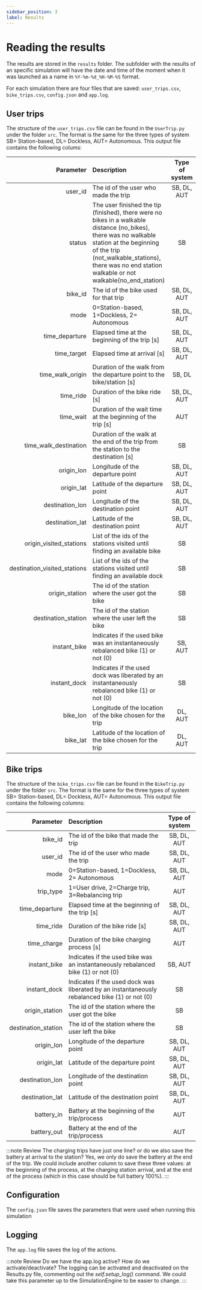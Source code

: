 ```yaml
---
sidebar_position: 3
label: Results
---
```


# Reading the results 

The results are stored in the <code>results</code> folder. The subfolder with the results of an specific simulation will have the date and time of the moment when it was launched as a name in <code>%Y-%m-%d_%H-%M-%S</code> format.

For each simulation there are four files that are saved: <code>user_trips.csv</code>, <code>bike_trips.csv</code>, <code>config.json</code> and <code>app.log</code>.

## User trips 

The structure of the <code>user_trips.csv</code> file can be found in the <code>UserTrip.py</code> under the folder <code>src</code>. The format is the same for the three types of system SB= Station-based, DL= Dockless, AUT= Autonomous. This output file contains the following colums:

| Parameter        |      Description     |  Type of system |
| -------------: | :----------- |:-----: |
| user_id | The id of the user who made the trip | SB, DL, AUT |
| status | The user finished the tip (finished), there were no bikes in a walkable distance (no_bikes), there was no walkable station at the beginning of the trip (not_walkable_stations), there was no end station walkable or not walkable(no_end_station)| SB |
| bike_id | The id of the bike used for that trip | SB, DL, AUT |
| mode | 0=Station-based, 1=Dockless, 2= Autonomous |  SB, DL, AUT |
| time_departure | Elapsed time at the beginning of the trip [s] | SB, DL, AUT |
| time_target | Elapsed time at arrival [s] | SB, DL, AUT |
| time_walk_origin | Duration of the walk from the departure point to the bike/station [s] | SB, DL |
| time_ride | Duration of the bike ride [s] | SB, DL, AUT |
| time_wait| Duration of the wait time at the beginning of the trip [s] | AUT |
| time_walk_destination | Duration of the walk at the end of the trip from the station to the destination [s] | SB |
| origin_lon| Longitude of the departure point | SB, DL, AUT |
| origin_lat| Latitude of the departure point | SB, DL, AUT |
| destination_lon | Longitude of the destination point | SB, DL, AUT |
| destination_lat| Latitude of the destination point | SB, DL, AUT |
| origin_visited_stations| List of the ids of the stations visited until finding an available bike | SB |
| destination_visited_stations| List of the ids of the stations visited until finding an available dock | SB |
| origin_station| The id of the station where the user got the bike | SB |
| destination_station| The id of the station where the user left the bike | SB |
| instant_bike| Indicates if the used bike was an instantaneously rebalanced bike (1) or not (0) | SB, AUT |
| instant_dock| Indicates if the used dock was liberated by an instantaneously rebalanced bike (1) or not (0)  | SB|
| bike_lon| Longitude of the location of the bike chosen for the trip | DL, AUT |
| bike_lat| Latitude of the location of the bike chosen for the trip| DL, AUT |



## Bike trips 

The structure of the <code>bike_trips.csv</code> file can be found in the <code>BikeTrip.py</code> under the folder <code>src</code>. The format is the same for the three types of system SB= Station-based, DL= Dockless, AUT= Autonomous. This output file contains the following columns:

| Parameter        |      Description     |  Type of system |
| -------------: | :----------- |:-----: |
| bike_id | The id of the bike that made the trip | SB, DL, AUT |
| user_id | The id of the user who made the trip | SB, DL, AUT |
| mode | 0=Station-based, 1=Dockless, 2= Autonomous |  SB, DL, AUT |
| trip_type | 1=User drive, 2=Charge trip, 3=Rebalancing trip|  AUT |
| time_departure | Elapsed time at the beginning of the trip [s] | SB, DL, AUT |
| time_ride | Duration of the bike ride [s] | SB, DL, AUT |
| time_charge | Duration of the bike charging process [s] | AUT |
| instant_bike| Indicates if the used bike was an instantaneously rebalanced bike (1) or not (0) | SB, AUT |
| instant_dock| Indicates if the used dock was liberated by an instantaneously rebalanced bike (1) or not (0)  | SB|
| origin_station| The id of the station where the user got the bike | SB |
| destination_station| The id of the station where the user left the bike | SB |
| origin_lon| Longitude of the departure point | SB, DL, AUT |
| origin_lat| Latitude of the departure point | SB, DL, AUT |
| destination_lon | Longitude of the destination point | SB, DL, AUT |
| destination_lat| Latitude of the destination point | SB, DL, AUT |
| battery_in| Battery at the beginning of the trip/process | AUT |
| battery_out| Battery at the end of the trip/process  | AUT |

:::note Review
The charging trips have just one line? or do we also save the battery at arrival to the station?
Yes, we only do save the battery at the end of the trip. We could include another column to save these three values: at the beginning of the process, at the charging station arrival, and at the end of the process (which in this case should be full battery 100%).
::: 

## Configuration

The <code>config.json</code> file saves the parameters that were used when running this simulation

## Logging

The <code>app.log</code> file saves the log of the actions. 

:::note Review
Do we have the app.log active? How do we activate/deactivate?
The logging can be activated and deactivated on the Results.py file, commenting out the *self.setup_log()* command.
We could take this parameter up to the SimulationEngine to be easier to change.
::: 
